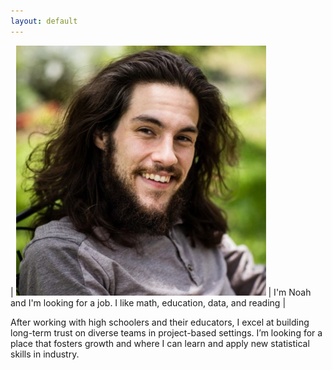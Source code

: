 ```yaml
---
layout: default
---
```



| ![alt text](me.jpg) | I'm Noah and I'm looking for a job. I like math, education, data, and reading  |


After working with high schoolers and their educators, I excel at building long-term trust on diverse teams in project-based settings. I’m looking for a place that fosters growth and where I can learn and apply new statistical skills in industry. 
